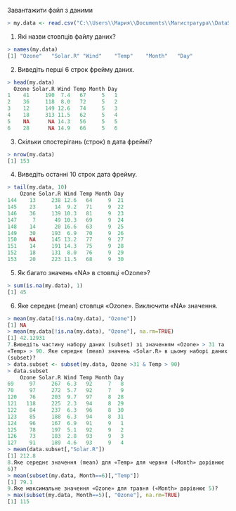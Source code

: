 Завантажити файл з даними
```r
> my.data <- read.csv("C:\\Users\\Мария\\Documents\\Магистратура\\DataScience\\hw1_data.csv")
```
1. Які назви стовпців файлу даних?
```r
> names(my.data)
[1] "Ozone"   "Solar.R" "Wind"    "Temp"    "Month"   "Day" 
```
2. Виведіть перші 6 строк фрейму даних.
```r
> head(my.data)
  Ozone Solar.R Wind Temp Month Day
1    41     190  7.4   67     5   1
2    36     118  8.0   72     5   2
3    12     149 12.6   74     5   3
4    18     313 11.5   62     5   4
5    NA      NA 14.3   56     5   5
6    28      NA 14.9   66     5   6
```
3. Скільки спостерігань (строк) в дата фреймі?
```r
> nrow(my.data)
[1] 153
```
4. Виведіть останні 10 строк дата фрейму.
```r
> tail(my.data, 10)
    Ozone Solar.R Wind Temp Month Day
144    13     238 12.6   64     9  21
145    23      14  9.2   71     9  22
146    36     139 10.3   81     9  23
147     7      49 10.3   69     9  24
148    14      20 16.6   63     9  25
149    30     193  6.9   70     9  26
150    NA     145 13.2   77     9  27
151    14     191 14.3   75     9  28
152    18     131  8.0   76     9  29
153    20     223 11.5   68     9  30
```
5. Як багато значень «NA» в стовпці «Ozone»?
```r
> sum(is.na(my.data), 1)
[1] 45
```
6. Яке середнє (mean) стовпця «Ozone». Виключити «NA» значення.
```r
> mean(my.data[!is.na(my.data), "Ozone"])
[1] NA
> mean(my.data[!is.na(my.data), "Ozone"], na.rm=TRUE)
[1] 42.12931
7.Виведіть частину набору даних (subset) зі значенням «Ozone» > 31 та
«Temp» > 90. Яке середнє (mean) значень «Solar.R» в цьому наборі даних
(subset)?
> data.subset <- subset(my.data, Ozone >31 & Temp > 90)
> data.subset
    Ozone Solar.R Wind Temp Month Day
69     97     267  6.3   92     7   8
70     97     272  5.7   92     7   9
120    76     203  9.7   97     8  28
121   118     225  2.3   94     8  29
122    84     237  6.3   96     8  30
123    85     188  6.3   94     8  31
124    96     167  6.9   91     9   1
125    78     197  5.1   92     9   2
126    73     183  2.8   93     9   3
127    91     189  4.6   93     9   4
> mean(data.subset[,"Solar.R"])
[1] 212.8
8.Яке середнє значення (mean) для «Temp» для червня («Month» дорівнює
6)?
> mean(subset(my.data, Month==6)[,"Temp"])
[1] 79.1
9.Яке максимальне значення «Ozone» для травня («Month» дорівнює 5)?
> max(subset(my.data, Month==5)[, "Ozone"], na.rm=TRUE)
[1] 115
